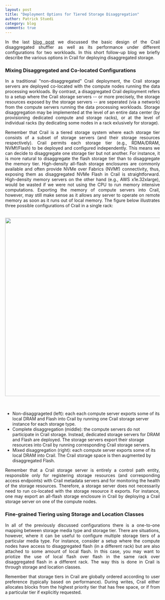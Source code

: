 ```yaml
---
layout: post
title: "Deployment Options for Tiered Storage Disaggregation"
author: Patrick Stuedi
category: blog
comments: true
---
```


<div style="text-align: justify"> 
<p>
In the last <a href="http://crail.incubator.apache.org/blog/2019/03/disaggregation.html">blog post</a> we discussed the basic design of the Crail disaggregated shuffler as well as its performance under different configurations for two workloads. In this short follow-up blog we briefly describe the various options in Crail for deploying disaggregated storage. 
</p>
</div>

### Mixing Disaggregated and Co-located Configurations

<div style="text-align: justify"> 
<p>
In a traditional "non-disaggregated" Crail deployment, the Crail storage servers are deployed co-located with the compute nodes running the data processing workloads. By contrast, a disaggregated Crail deployment refers to a setup where the Crail storage servers -- or more precisely, the storage resources exposed by the storage servers -- are seperated (via a network) from the compute servers running the data processing workloads. Storage disaggregation may be implemented at the level of an entire data center (by provisioning dedicated compute and storage racks), or at the level of individual racks (by dedicating some nodes in a rack exlusively for storage). 
</p>
</div>

<div style="text-align: justify"> 
<p>
Remember that Crail is a tiered storage system where each storage tier consists of a subset of storage servers (and their storage resources respectively). Crail permits each storage tier (e.g., RDMA/DRAM, NVMf/Flash) to be deployed and configured independently. This means we can decide to disaggregate one storage tier but not another. For instance, it is more natural to disaggregate the flash storage tier than to disaggregate the memory tier. High-density all-flash storage enclosures are commonly available and often provide NVMe over Fabrics (NVMf) connectivity, thus, exposing them as disaggregated NVMe Flash in Crail is straightforward. High-density memory servers on the other hand (e.g., AWS x1e.32xlarge), would be wasted if we were not using the CPU to run memory intensive computations. Exporting the memory of compute servers into Crail, however, may still make sense as it allows any server to operate on remote memory as soon as it runs out of local memory. The figure below illustrates three possible configurations of Crail in a single rack: 
 </p>
</div>

<br>
<div style="text-align:center"><img src ="http://127.0.0.1:4000/img/blog/deployment/three_options.svg" width="580"></div>
<br> 
<br>

* Non-disaggrageted (left): each each compute server exports some of its local DRAM and Flash into Crail by running one Crail storage server instance for each storage type.
* Complete disaggregation (middle): the compute servers do not participate in Crail storage. Instead, dedicated storage servers for DRAM and Flash are deployed. The storage servers export their storage resources into Crail by running corresponding Crail storage servers.
* Mixed disaggregation (right): each compute server exports some of its local DRAM into Crail. The Crail storage space is then augmented by disaggregated Flash. 

<div style="text-align: justify"> 
<p>
Remember that a Crail storage server is entirely a control path entity, responsible only for registering storage resources (and corresponding access endpoints) with Crail metadata servers and for monitoring the health of the storage resources. Therefore, a storage server does not necessarily need to run co-located with the storage resource it exports. For instance, one may export an all-flash storage enclosure in Crail by deploying a Crail storage server on one of the compute nodes. 
 </p>
 </div>
 
### Fine-grained Tiering using Storage and Location Classes 

<div style="text-align: justify"> 
<p>
In all of the previously discussed configurations there is a one-to-one mapping between storage media type and storage tier. There are situations, however, where it can be useful to configure multiple storage tiers of a particular media type. For instance, consider a setup where the compute nodes have access to disaggregated flash (in a different rack) but are also attached to some amount of local flash. In this case, you may want to priotize the use of local flash over flash in the same rack over disaggregated flash in a different rack. The way this is done in Crail is through storage and location classes. 
</p> 
 
<p>
Remember that storage tiers in Crail are globally ordered according to user preference (typically based on performance). During writes, Crail either allocates blocks from the highest priority tier that has free space, or if from a particular tier if explicitly requested.  
 </p>
 </div>
 

